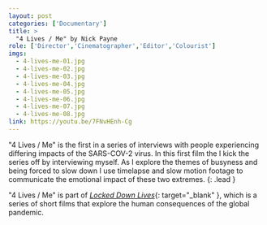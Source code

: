 ```yaml
---
layout: post
categories: ['Documentary']
title: >
  "4 Lives / Me" by Nick Payne
role: ['Director','Cinematographer','Editor','Colourist']
imgs: 
  - 4-lives-me-01.jpg
  - 4-lives-me-02.jpg
  - 4-lives-me-03.jpg
  - 4-lives-me-04.jpg
  - 4-lives-me-05.jpg
  - 4-lives-me-06.jpg
  - 4-lives-me-07.jpg
  - 4-lives-me-08.jpg
link: https://youtu.be/7FNvHEnh-Cg
---
```


"4 Lives / Me" is the first in a series of interviews with people experiencing differing impacts of the SARS-COV-2 virus. In this first film the I kick the series off by interviewing myself. As I explore the themes of busyness and being forced to slow down I use timelapse and slow motion footage to communicate the emotional impact of these two extremes.
{: .lead }

"4 Lives / Me" is part of [_Locked Down Lives_](https://www.facebook.com/lockeddownlives/){: target="_blank" }, which is a series of short films that explore the human consequences of the global pandemic.
